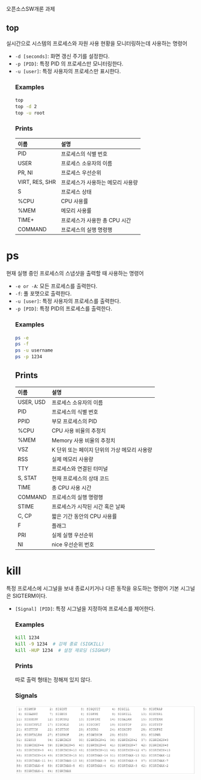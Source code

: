 오픈소스SW개론 과제

## top 
실시간으로 시스템의 프로세스와 자원 사용 현황을 모니터링하는데 사용하는 명령어
- `-d [seconds]`: 화면 갱신 주기를 설정한다.
- `-p [PID]`: 특정 PID 의 프로세스만 모니터링한다.
- `-u [user]`: 특정 사용자의 프로세스만 표시한다.
    ### Examples
    ```sh
    top
    top -d 2
    top -u root
    ```
    ### Prints
    |이름|설명|
    |---|---|
    |PID|프로세스의 식별 번호
    |USER|프로세스 소유자의 이름
    |PR, NI|프로세스 우선순위
    |VIRT, RES, SHR|프로세스가 사용하는 메모리 사용량
    |S|프로세스 상태
    |%CPU| CPU 사용률
    |%MEM|메모리 사용률
    |TIME+|프로세스가 사용한 총 CPU 시간
    |COMMAND|프로세스의 실행 명령행
    
# ps
현재 실행 중인 프로세스의 스냅샷을 출력할 때 사용하는 명령어
- `-e or -A`: 모든 프로세스를 출력한다.
- `-f`: 풀 포맷으로 출력한다.
- `-u [user]`: 특정 사용자의 프로세스를 출력한다.
- `-p [PID]`: 특정 PID의 프로세스를 출력한다.
    ### Examples
    ```sh
    ps -e
    ps -f
    ps -u username
    ps -p 1234
    ```
    ## Prints
    |이름|설명|
    | ------------- | ----------------
    |USER, USD|프로세스 소유자의 이름
    |PID|프로세스의 식별 번호
    |PPID|부모 프로세스의 PID
    |%CPU|CPU 사용 비율의 추정치
    |%MEM|Memory 사용 비율의 추정치
    |VSZ|K 단위 또는 페이지 단위의 가상 메모리 사용량
    |RSS|실제 메모리 사용량
    |TTY|프로세스와 연결된 터미널
    |S, STAT| 현재 프로세스의 상태 코드
    |TIME|총 CPU 사용 시간
    |COMMAND|프로세스의 실행 명령행
    |STIME| 프로세스가 시작된 시간 혹은 날짜 
    |C, CP| 짧은 기간 동안의 CPU 사용률       
    |F|플래그
    |PRI|실제 실행 우선순위
    |NI|nice 우선순위 번호
    
    
    
# kill
특정 프로세스에 시그널을 보내 종료시키거나 다른 동작을 유도하는 명령어
기본 시그널은 SIGTERM이다.
- `[Signal] [PID]`: 특정 시그널을 지정하여 프로세스를 제어한다.
    ### Examples
    ```sh
    kill 1234
    kill -9 1234  # 강제 종료 (SIGKILL)
    kill -HUP 1234  # 설정 재로딩 (SIGHUP)
    ```
    ### Prints
    따로 출력 형태는 정해져 있지 않다.

    ### Signals
    ![Assets](/assets/20240601.png)
